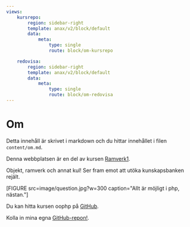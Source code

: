 ```yaml
---
views:
    kursrepo:
        region: sidebar-right
        template: anax/v2/block/default
        data:
            meta:
                type: single
                route: block/om-kursrepo

    redovisa:
        region: sidebar-right
        template: anax/v2/block/default
        data:
            meta:
                type: single
                route: block/om-redovisa
---
```

Om
=========================

Detta innehåll är skrivet i markdown och du hittar innehållet i filen `content/om.md`.

Denna webbplatsen är en del av kursen [Ramverk1](https://dbwebb.se/kurser/ramverk1-v2).

Objekt, ramverk och annat kul! Ser fram emot att utöka kunskapsbanken rejält.

[FIGURE src=image/question.jpg?w=300 caption="Allt är möjligt i php, nästan."]

Du kan hitta kursen oophp på [GitHub](https://github.com/dbwebb-se/ramverk1).

Kolla in mina egna [GitHub-repon!](https://github.com/lindhjonathan/ramverk1-me).
